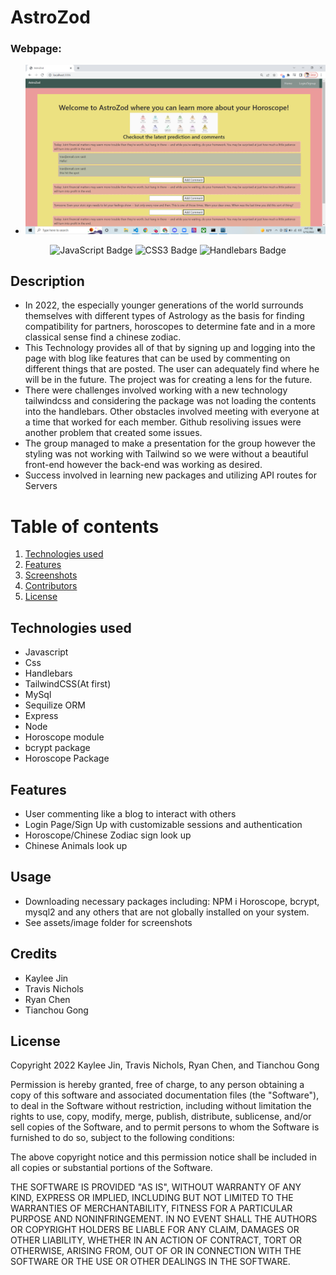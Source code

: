 # AstroZod

### Webpage:
*
    ![Webpage](./public/assets/image/ScreenshotP.png)

<div align="center">
<img src="https://img.shields.io/badge/JavaScript-323330?style=flat&logo=javascript&logoColor=F7DF1E" alt="JavaScript Badge"/>
<img src="https://img.shields.io/badge/CSS3-1572B6?style=flat&logo=css3&logoColor=white" alt="CSS3 Badge"/>
<img src="https://img.shields.io/badge/Handlebars.js-f0772b?style=for-the-badge&logo=handlebarsdotjs&logoColor=black" alt="Handlebars Badge"/>
</div>

## Description

 * In 2022, the especially younger generations of the world surrounds themselves with different types of Astrology as the basis for finding compatibility for partners, horoscopes to determine fate and in a more classical sense find a chinese zodiac. 
 * This Technology provides all of that by signing up and logging into the page with blog like features that can be used by commenting on different things that are posted. The user can adequately find where he will be in the future. The project was for creating a lens for the future. 
 * There were challenges involved working with a new technology tailwindcss and considering the package was not loading the contents into the handlebars. Other obstacles involved meeting with everyone at a time that worked for each member. Github resoliving issues were another problem that created some issues. 
 * The group managed to make a presentation for the group however the styling was not working with Tailwind so we were without a beautiful front-end however the back-end was working as desired. 
 * Success involved in learning new packages and utilizing API routes for Servers

# Table of contents
1. [Technologies used](#tech-used)
2. [Features](#features)
3. [Screenshots](#screenshots)
4. [Contributors](#contributors)
5. [License](#license)

## Technologies used
* Javascript
* Css
* Handlebars
* TailwindCSS(At first)
* MySql
* Sequilize ORM
* Express
* Node
* Horoscope module
* bcrypt package
* Horoscope Package

## Features
* User commenting like a blog to interact with others 
* Login Page/Sign Up with customizable sessions and authentication
* Horoscope/Chinese Zodiac sign look up
* Chinese Animals look up

## Usage
* Downloading necessary packages including: NPM i Horoscope, bcrypt, mysql2 and any others that are not globally installed on your system.
*  See assets/image folder for screenshots
## Credits

* Kaylee Jin
* Travis Nichols
* Ryan Chen
* Tianchou Gong

## License

Copyright 2022 Kaylee Jin, Travis Nichols, Ryan Chen, and Tianchou Gong

Permission is hereby granted, free of charge, to any person obtaining a copy of this software and associated documentation files (the "Software"), to deal in the Software without restriction, including without limitation the rights to use, copy, modify, merge, publish, distribute, sublicense, and/or sell copies of the Software, and to permit persons to whom the Software is furnished to do so, subject to the following conditions:

The above copyright notice and this permission notice shall be included in all copies or substantial portions of the Software.

THE SOFTWARE IS PROVIDED "AS IS", WITHOUT WARRANTY OF ANY KIND, EXPRESS OR IMPLIED, INCLUDING BUT NOT LIMITED TO THE WARRANTIES OF MERCHANTABILITY, FITNESS FOR A PARTICULAR PURPOSE AND NONINFRINGEMENT. IN NO EVENT SHALL THE AUTHORS OR COPYRIGHT HOLDERS BE LIABLE FOR ANY CLAIM, DAMAGES OR OTHER LIABILITY, WHETHER IN AN ACTION OF CONTRACT, TORT OR OTHERWISE, ARISING FROM, OUT OF OR IN CONNECTION WITH THE SOFTWARE OR THE USE OR OTHER DEALINGS IN THE SOFTWARE.
